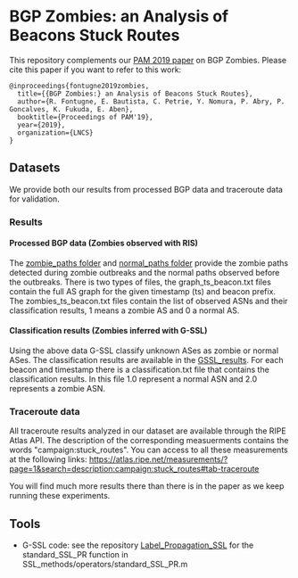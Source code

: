 # BGP Zombies: an Analysis of Beacons Stuck Routes

This repository complements our [PAM 2019 paper](https://www.iij-ii.co.jp/en/members/romain/pdf/romain_pam2019.pdf) on BGP Zombies.
Please cite this paper if you want to refer to this work:
```
@inproceedings{fontugne2019zombies,
  title={{BGP Zombies:} an Analysis of Beacons Stuck Routes},
  author={R. Fontugne, E. Bautista, C. Petrie, Y. Nomura, P. Abry, P. Goncalves, K. Fukuda, E. Aben},
  booktitle={Proceedings of PAM'19},
  year={2019},
  organization={LNCS}
}
```

## Datasets
We provide both our results from processed BGP data and traceroute data for validation.

### Results

#### Processed BGP data (Zombies observed with RIS)
The [zombie_paths folder](https://github.com/romain-fontugne/BGPzombiesSSL/tree/master/zombie_paths) and [normal_paths folder](https://github.com/romain-fontugne/BGPzombiesSSL/tree/master/normal_paths) provide the zombie paths detected during zombie outbreaks and the normal paths observed before the outbreaks. There is two types of files, the graph_ts_beacon.txt files contain the full AS graph for the given timestamp (ts) and beacon prefix. The zombies_ts_beacon.txt files contain the list of observed ASNs and their classification results, 1 means a zombie AS and 0 a normal AS.

#### Classification results (Zombies inferred with G-SSL)
Using the above data G-SSL classify unknown ASes as zombie or normal ASes. The classification results are available in the [GSSL_results](https://github.com/romain-fontugne/BGPzombiesSSL/tree/master/GSSL_results). For each beacon and timestamp there is a classification.txt file that contains the classification results. In this file 1.0 represent a normal ASN and 2.0 represents a zombie ASN.


### Traceroute data
All traceroute results analyzed in our dataset are available through the RIPE Atlas API. 
The description of the corresponding measuerments contains the words "campaign:stuck_routes".
You can access to all these measurements at the following links:
https://atlas.ripe.net/measurements/?page=1&search=description:campaign:stuck_routes#tab-traceroute

You will find much more results there than there is in the paper as we keep running these experiments.

## Tools
- G-SSL code: see the repository [Label_Propagation_SSL](https://github.com/estbautista/Label_Propagation_SSL) for the standard_SSL_PR function in SSL_methods/operators/standard_SSL_PR.m
